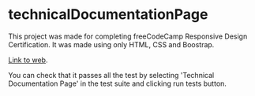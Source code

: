 # technicalDocumentationPage
This project was made for completing freeCodeCamp Responsive Design Certification. It was made using only HTML, CSS and Boostrap.

[Link to web](https://matiastk.github.io/TechnicalDocumentationPage/).

You can check that it passes all the test by selecting 'Technical Documentation Page' in the test suite and clicking run tests button.
